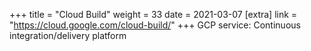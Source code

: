 +++
title = "Cloud Build"
weight = 33
date = 2021-03-07
[extra]
link = "https://cloud.google.com/cloud-build/"
+++
GCP service: Continuous integration/delivery platform

